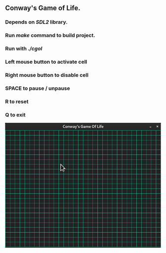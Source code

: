 ## Conway's Game of Life.

### Depends on *SDL2* library.

### Run *make* command to build project.

### Run with *./cgol*

### Left mouse button to activate cell

### Right mouse button to disable cell

### SPACE to pause / unpause

### R to reset

### Q to exit

![](demo.gif)